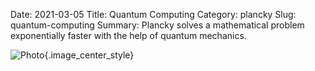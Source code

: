 Date: 2021-03-05
Title: Quantum Computing
Category: plancky
Slug: quantum-computing
Summary: Plancky solves a mathematical problem exponentially faster with the help of quantum mechanics.  

![Photo]({attach}/assets/plancky/2021/quantum-computing.png){.image_center_style}
